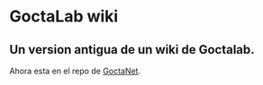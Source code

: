 # GoctaLab wiki

## Un version antigua de un wiki de Goctalab.

Ahora esta en el repo de [GoctaNet](https://github.com/goctalab/goctanet).
